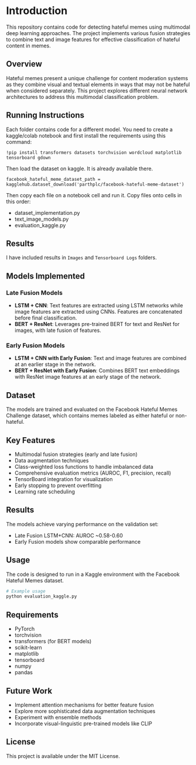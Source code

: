 # Introduction

This repository contains code for detecting hateful memes using multimodal deep learning approaches. The project implements various fusion strategies to combine text and image features for effective classification of hateful content in memes.

## Overview

Hateful memes present a unique challenge for content moderation systems as they combine visual and textual elements in ways that may not be hateful when considered separately. This project explores different neural network architectures to address this multimodal classification problem.

## Running Instructions

Each folder contains code for a different model. You need to create a kaggle/colab notebook and first install the requirements using this command:

```
!pip install transformers datasets torchvision wordcloud matplotlib tensorboard gdown
```
Then load the dataset on kaggle. It is already available there.

```
facebook_hateful_meme_dataset_path = kagglehub.dataset_download('parthplc/facebook-hateful-meme-dataset')
```

Then copy each file on a notebook cell and run it. Copy files onto cells in this order:

- dataset_implementation.py
- text_image_models.py
- evaluation_kaggle.py

## Results

I have included results in `Images` and `Tensorboard Logs` folders.


## Models Implemented

### Late Fusion Models
- **LSTM + CNN**: Text features are extracted using LSTM networks while image features are extracted using CNNs. Features are concatenated before final classification.
- **BERT + ResNet**: Leverages pre-trained BERT for text and ResNet for images, with late fusion of features.

### Early Fusion Models
- **LSTM + CNN with Early Fusion**: Text and image features are combined at an earlier stage in the network.
- **BERT + ResNet with Early Fusion**: Combines BERT text embeddings with ResNet image features at an early stage of the network.

## Dataset

The models are trained and evaluated on the Facebook Hateful Memes Challenge dataset, which contains memes labeled as either hateful or non-hateful.

## Key Features

- Multimodal fusion strategies (early and late fusion)
- Data augmentation techniques
- Class-weighted loss functions to handle imbalanced data
- Comprehensive evaluation metrics (AUROC, F1, precision, recall)
- TensorBoard integration for visualization
- Early stopping to prevent overfitting
- Learning rate scheduling

## Results

The models achieve varying performance on the validation set:
- Late Fusion LSTM+CNN: AUROC ~0.58-0.60
- Early Fusion models show comparable performance

## Usage

The code is designed to run in a Kaggle environment with the Facebook Hateful Memes dataset.

```python
# Example usage
python evaluation_kaggle.py
```

## Requirements

- PyTorch
- torchvision
- transformers (for BERT models)
- scikit-learn
- matplotlib
- tensorboard
- numpy
- pandas

## Future Work

- Implement attention mechanisms for better feature fusion
- Explore more sophisticated data augmentation techniques
- Experiment with ensemble methods
- Incorporate visual-linguistic pre-trained models like CLIP

## License

This project is available under the MIT License.
